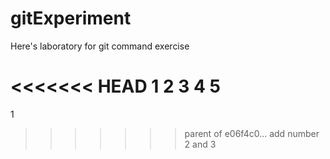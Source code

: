 # gitExperiment
Here's laboratory for git command exercise

<<<<<<< HEAD
1
2
3
4
5
=======
1
>>>>>>> parent of e06f4c0... add number 2 and 3
